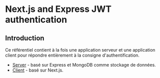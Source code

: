# Next.js and Express JWT authentication

## Introduction

Ce référentiel contient à la fois une application serveur et une application client pour répondre entièrement à la consigne d'authentification.

- [Server](./backend) - basé sur Express et MongoDB comme stockage de données.
- [Client](./frontend) - basé sur Next.js.


